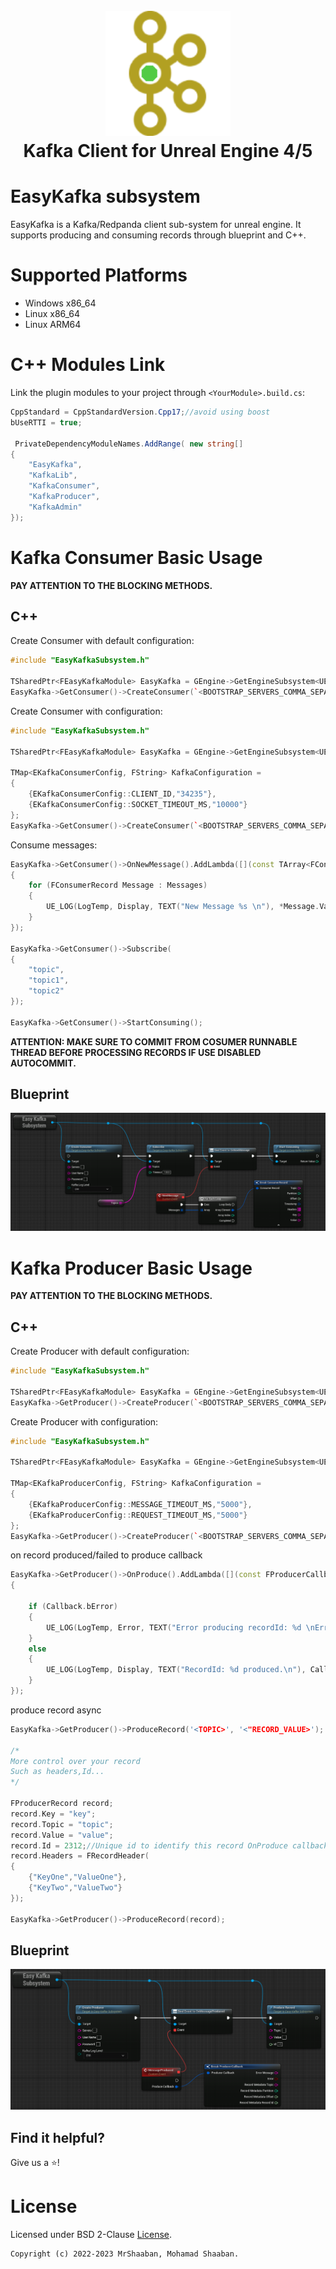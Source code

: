 <h1 align="center">
  <br>
  <a href="https://discord.com/invite/MtGpAdM">
    <img src="Resources/Icon128.png" alt="EasyKafakLogo" width="200">
  </a>
  <br>
  Kafka Client for Unreal Engine 4/5
  <br>
</h1>

# EasyKafka subsystem

EasyKafka is a Kafka/Redpanda client sub-system for unreal engine. It supports producing and consuming records through blueprint and C++.

# Supported Platforms

 - Windows x86_64
 - Linux x86_64
 - Linux ARM64

# C++ Modules Link

Link the plugin modules to your project through `<YourModule>.build.cs`:

```cs
CppStandard = CppStandardVersion.Cpp17;//avoid using boost
bUseRTTI = true;

 PrivateDependencyModuleNames.AddRange( new string[]
{
    "EasyKafka",
    "KafkaLib",
    "KafkaConsumer",
    "KafkaProducer",
	"KafkaAdmin"
});
```

# Kafka Consumer Basic Usage

**PAY ATTENTION TO THE BLOCKING METHODS.**
## C++

Create Consumer with default configuration:

```cpp
#include "EasyKafkaSubsystem.h"

TSharedPtr<FEasyKafkaModule> EasyKafka = GEngine->GetEngineSubsystem<UEasyKafkaSubsystem>()->GetEasyKafka();
EasyKafka->GetConsumer()->CreateConsumer(`<BOOTSTRAP_SERVERS_COMMA_SEPARATED>`, `<USERNAME>`, `<TOKEN/PASSWORD>`, (int)EKafkaLogLevel::ERR);
```

Create Consumer with configuration:

```cpp
#include "EasyKafkaSubsystem.h"

TSharedPtr<FEasyKafkaModule> EasyKafka = GEngine->GetEngineSubsystem<UEasyKafkaSubsystem>()->GetEasyKafka();

TMap<EKafkaConsumerConfig, FString> KafkaConfiguration =
{
	{EKafkaConsumerConfig::CLIENT_ID,"34235"},
	{EKafkaConsumerConfig::SOCKET_TIMEOUT_MS,"10000"}
};
EasyKafka->GetConsumer()->CreateConsumer(`<BOOTSTRAP_SERVERS_COMMA_SEPARATED>`, `<USERNAME>`, `<TOKEN/PASSWORD>`, KafkaConfiguration, (int)EKafkaLogLevel::ERR);
```

Consume messages:

```cpp
EasyKafka->GetConsumer()->OnNewMessage().AddLambda([](const TArray<FConsumerRecord>& Messages)
{
	for (FConsumerRecord Message : Messages)
	{
		UE_LOG(LogTemp, Display, TEXT("New Message %s \n"), *Message.Value);//process messages
	}
});

EasyKafka->GetConsumer()->Subscribe(
{
	"topic",
	"topic1",
	"topic2"
});

EasyKafka->GetConsumer()->StartConsuming();
```
**ATTENTION: MAKE SURE TO COMMIT FROM COSUMER RUNNABLE THREAD BEFORE PROCESSING RECORDS IF USE DISABLED AUTOCOMMIT.**

## Blueprint

<img src="Images/ConsumerBP.png" alt="ConsumerBP">

# Kafka Producer Basic Usage

**PAY ATTENTION TO THE BLOCKING METHODS.**
## C++

Create Producer with default configuration:

```cpp
#include "EasyKafkaSubsystem.h"

TSharedPtr<FEasyKafkaModule> EasyKafka = GEngine->GetEngineSubsystem<UEasyKafkaSubsystem>()->GetEasyKafka();
EasyKafka->GetProducer()->CreateProducer(`<BOOTSTRAP_SERVERS_COMMA_SEPARATED>`, `<USERNAME>`, `<TOKEN/PASSWORD>`, (int)EKafkaLogLevel::ERR);
```

Create Producer with configuration:

```cpp
#include "EasyKafkaSubsystem.h"

TSharedPtr<FEasyKafkaModule> EasyKafka = GEngine->GetEngineSubsystem<UEasyKafkaSubsystem>()->GetEasyKafka();

TMap<EKafkaProducerConfig, FString> KafkaConfiguration =
{
	{EKafkaProducerConfig::MESSAGE_TIMEOUT_MS,"5000"},
	{EKafkaProducerConfig::REQUEST_TIMEOUT_MS,"5000"}
};
EasyKafka->GetProducer()->CreateProducer(`<BOOTSTRAP_SERVERS_COMMA_SEPARATED>`, `<USERNAME>`, `<TOKEN/PASSWORD>`, KafkaConfiguration, (int)EKafkaLogLevel::ERR);
```

on record produced/failed to produce callback

```cpp
EasyKafka->GetProducer()->OnProduce().AddLambda([](const FProducerCallback& Callback)
{

	if (Callback.bError)
	{
		UE_LOG(LogTemp, Error, TEXT("Error producing recordId: %d \nError Message: %s\n"), Callback.RecordMetadata.RecordId, *Callback.ErrorMessage);
	}
	else
	{
		UE_LOG(LogTemp, Display, TEXT("RecordId: %d produced.\n"), Callback.RecordMetadata.RecordId);
	}
});
```
produce record async

```cpp
EasyKafka->GetProducer()->ProduceRecord('<TOPIC>', '<"RECORD_VALUE>');

/*
More control over your record
Such as headers,Id...
*/

FProducerRecord record;
record.Key = "key";
record.Topic = "topic";
record.Value = "value";
record.Id = 2312;//Unique id to identify this record OnProduce callback;
record.Headers = FRecordHeader(
{ 
	{"KeyOne","ValueOne"},
	{"KeyTwo","ValueTwo"}
});

EasyKafka->GetProducer()->ProduceRecord(record);
```
## Blueprint

<img src="Images/ProducerBP.png" alt="ProducerBP">

## Find it helpful?

Give us a ⭐️!

# License

Licensed under BSD 2-Clause [License](LICENSE.txt).

```
Copyright (c) 2022-2023 MrShaaban, Mohamad Shaaban.
```
